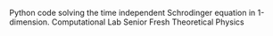 Python code solving the time independent Schrodinger equation in 1-dimension.
Computational Lab Senior Fresh Theoretical Physics
